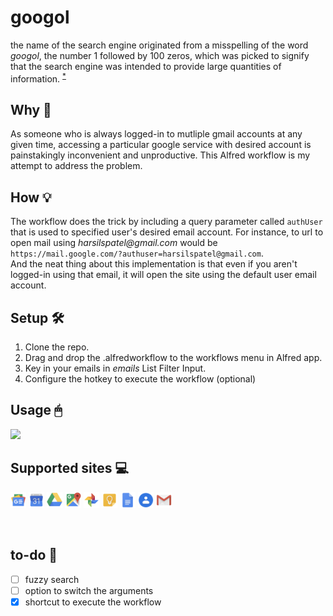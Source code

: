 # googol
the name of the search engine originated from a misspelling of the word _googol_, the number 1 followed by 100 zeros, which was picked to signify that the search engine was intended to provide large quantities of information. <sup><a href="https://en.wikipedia.org/wiki/Google#History">*</a></sup>

## Why 💭
As someone who is always logged-in to mutliple gmail accounts at any given time, accessing a particular google service with desired account is painstakingly inconvenient and unproductive. This Alfred workflow is my attempt to address the problem.

## How 💡
The workflow does the trick by including a query parameter called `authUser` that is used to specified user's desired email account. For instance, to url to open mail using _harsilspatel@gmail.com_ would be </br> `https://mail.google.com/?authuser=harsilspatel@gmail.com`. </br> And the neat thing about this implementation is that even if you aren't logged-in using that email, it will open the site using the default user email account.

## Setup 🛠
1. Clone the repo. 
2. Drag and drop the .alfredworkflow to the workflows menu in Alfred app.
3. Key in your emails in _emails_ List Filter Input.
4. Configure the hotkey to execute the workflow (optional)


## Usage 🖱
<img src="screencaptures/usage.gif" width="60%">

</br>

## Supported sites 💻
<img src="src/List%20Filter%20Images/08e2efe620ad127030467c523eb94613429fd144.png" width="5%"> <img src="src/List%20Filter%20Images/0ea5253ba8b4c22388b9534624a1aec743c84483.png" width="5%"> <img src="src/List%20Filter%20Images/228e1954033f173dd0e0855e07c09250fabf8e37.png" width="5%"> <img src="src/List%20Filter%20Images/61b940d85bbe12c436da1eaeac91b1fe8314974b.png" width="5%"> <img src="src/List%20Filter%20Images/6ed7fcf7bacabe629d10613233bedc1c5ebff5be.png" width="5%"> <img src="src/List%20Filter%20Images/8d933643a3a5fa2af913585c1ec123665e9af93a.png" width="5%"> <img src="src/List%20Filter%20Images/a978de5140cae7c3a90b31ad6c256f4505e7440b.png" width="5%"> <img src="src/List%20Filter%20Images/db61cb3201fa3fadb9eb9f996c4806e051631f1b.png" width="5%"> <img src="src/List%20Filter%20Images/dc91cc263c786bfeb641a6b9f7b91b8673a01fcf.png" width="5%">

</br>


## to-do 📝
- [ ] fuzzy search
- [ ] option to switch the arguments
- [x] shortcut to execute the workflow

